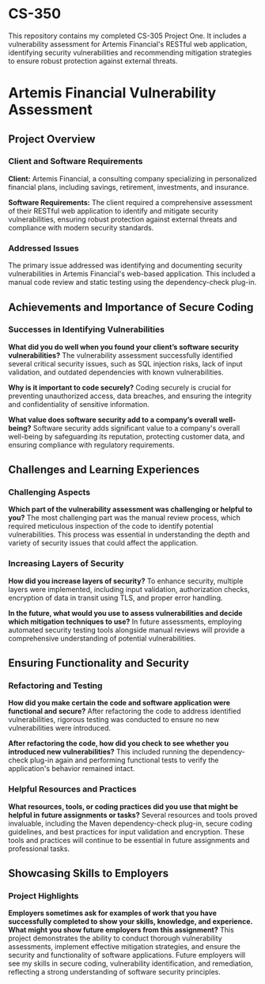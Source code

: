 # CS-350
This repository contains my completed CS-305 Project One. It includes a vulnerability assessment for Artemis Financial's RESTful web application, identifying security vulnerabilities and recommending mitigation strategies to ensure robust protection against external threats.
# Artemis Financial Vulnerability Assessment

## Project Overview

### Client and Software Requirements

**Client:** Artemis Financial, a consulting company specializing in personalized financial plans, including savings, retirement, investments, and insurance.

**Software Requirements:** The client required a comprehensive assessment of their RESTful web application to identify and mitigate security vulnerabilities, ensuring robust protection against external threats and compliance with modern security standards.

### Addressed Issues

The primary issue addressed was identifying and documenting security vulnerabilities in Artemis Financial's web-based application. This included a manual code review and static testing using the dependency-check plug-in.

## Achievements and Importance of Secure Coding

### Successes in Identifying Vulnerabilities

**What did you do well when you found your client’s software security vulnerabilities?**
The vulnerability assessment successfully identified several critical security issues, such as SQL injection risks, lack of input validation, and outdated dependencies with known vulnerabilities. 

**Why is it important to code securely?**
Coding securely is crucial for preventing unauthorized access, data breaches, and ensuring the integrity and confidentiality of sensitive information. 

**What value does software security add to a company’s overall well-being?**
Software security adds significant value to a company's overall well-being by safeguarding its reputation, protecting customer data, and ensuring compliance with regulatory requirements.

## Challenges and Learning Experiences

### Challenging Aspects

**Which part of the vulnerability assessment was challenging or helpful to you?**
The most challenging part was the manual review process, which required meticulous inspection of the code to identify potential vulnerabilities. This process was essential in understanding the depth and variety of security issues that could affect the application.

### Increasing Layers of Security

**How did you increase layers of security?**
To enhance security, multiple layers were implemented, including input validation, authorization checks, encryption of data in transit using TLS, and proper error handling.

**In the future, what would you use to assess vulnerabilities and decide which mitigation techniques to use?**
In future assessments, employing automated security testing tools alongside manual reviews will provide a comprehensive understanding of potential vulnerabilities.

## Ensuring Functionality and Security

### Refactoring and Testing

**How did you make certain the code and software application were functional and secure?**
After refactoring the code to address identified vulnerabilities, rigorous testing was conducted to ensure no new vulnerabilities were introduced. 

**After refactoring the code, how did you check to see whether you introduced new vulnerabilities?**
This included running the dependency-check plug-in again and performing functional tests to verify the application's behavior remained intact.

### Helpful Resources and Practices

**What resources, tools, or coding practices did you use that might be helpful in future assignments or tasks?**
Several resources and tools proved invaluable, including the Maven dependency-check plug-in, secure coding guidelines, and best practices for input validation and encryption. These tools and practices will continue to be essential in future assignments and professional tasks.

## Showcasing Skills to Employers

### Project Highlights

**Employers sometimes ask for examples of work that you have successfully completed to show your skills, knowledge, and experience. What might you show future employers from this assignment?**
This project demonstrates the ability to conduct thorough vulnerability assessments, implement effective mitigation strategies, and ensure the security and functionality of software applications. Future employers will see my skills in secure coding, vulnerability identification, and remediation, reflecting a strong understanding of software security principles.

